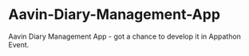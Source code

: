 # Aavin-Diary-Management-App
Aavin Diary Management App - got a chance to develop it in Appathon Event.

